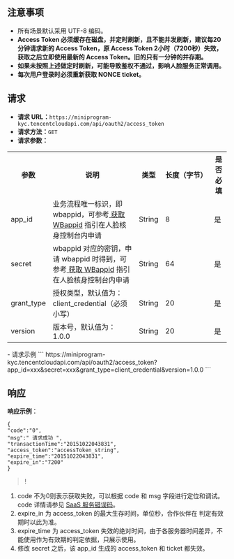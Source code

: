 ## 注意事项
- 所有场景默认采用 UTF-8 编码。
- **Access Token 必须缓存在磁盘，并定时刷新，且不能并发刷新，建议每20分钟请求新的 Access Token，原 Access Token 2小时（7200秒）失效，获取之后立即使用最新的 Access Token。旧的只有一分钟的并存期。**
- **如果未按照上述做定时刷新，可能导致鉴权不通过，影响人脸服务正常调用。**
- **每次用户登录时必须重新获取 NONCE ticket。**


## 请求
- **请求 URL：**`https://miniprogram-kyc.tencentcloudapi.com/api/oauth2/access_token`	
- **请求方法：**`GET` 
- **请求参数：**
<table><tbody>
<tr><th>参数</th><th>说明</th><th>类型</th><th><nobr>长度（字节）</nobr></th><th>是否必填</th></tr>
<tr>
<td>app_id</td>
<td>业务流程唯一标识，即 wbappid，可参考<a href="https://cloud.tencent.com/document/product/1007/49634"> 获取 WBappid</a>  指引在人脸核身控制台内申请</td><td>	String	</td><td>8</td><td>	是</td></tr>
<tr>
<td>secret</td>
<td>wbappid 对应的密钥，申请 wbappid 时得到，可参考<a href="https://cloud.tencent.com/document/product/1007/49634"> 获取 WBappid</a>  指引在人脸核身控制台内申请</td>
<td>String</td>
<td>64</td>
<td>是</td>
</tr>
<tr>
<td>grant_type</td>
<td>授权类型，默认值为：client_credential（必须小写）</td>
<td>String</td>
<td>20</td>
<td>是</td>
</tr>
<tr>
<td>version</td>
<td>版本号，默认值为：1.0.0</td>
<td>String</td>
<td>20</td>
<td>是</td>
</tr>
</tbody></table>
- 请求示例
```
https://miniprogram-kyc.tencentcloudapi.com/api/oauth2/access_token?app_id=xxx&secret=xxx&grant_type=client_credential&version=1.0.0
```

## 响应
**响应示例**：

```
{
"code":"0",
"msg":" 请求成功 ", 
"transactionTime":"20151022043831", 
"access_token":"accessToken_string", 
"expire_time":"20151022043831",
"expire_in":"7200"
}
```


>!
1. code 不为0则表示获取失败，可以根据 code 和 msg 字段进行定位和调试。code 详情请参见 [SaaS 服务错误码](https://cloud.tencent.com/document/product/1007/47912)。
2. expire_in 为 access_token 的最大生存时间，单位秒，合作伙伴在 判定有效期时以此为准。
3. expire_time 为 access_token 失效的绝对时间，由于各服务器时间差异，不能使用作为有效期的判定依据，只展示使用。
4. 修改 secret 之后，该 app_id 生成的 access_token 和 ticket 都失效。















